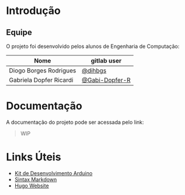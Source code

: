 # Introdução

## Equipe

O projeto foi desenvolvido pelos alunos de Engenharia de Computação:

|Nome| gitlab user|
|---|---|
|Diogo Borges Rodrigues| [@dihbgs](https://gitlab.com/dihbgs)|
|Gabriela Dopfer Ricardi| [@Gabi-Dopfer-R](https://gitlab.com/Gabi-Dopfer-R)|

# Documentação

A documentação do projeto pode ser acessada pelo link:

>  WIP

# Links Úteis

* [Kit de Desenvolvimento Arduino](https://www.arduino.cc/)
* [Sintax Markdown](https://docs.gitlab.com/ee/user/markdown.html)
* [Hugo Website](https://gohugo.io/)

